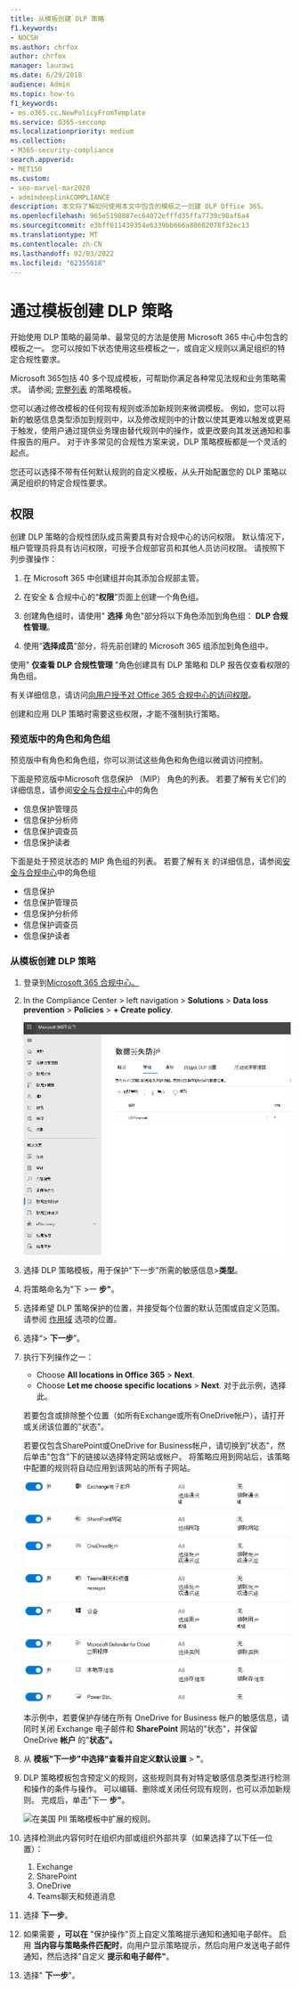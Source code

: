 ```yaml
---
title: 从模板创建 DLP 策略
f1.keywords:
- NOCSH
ms.author: chrfox
author: chrfox
manager: laurawi
ms.date: 6/29/2018
audience: Admin
ms.topic: how-to
f1_keywords:
- ms.o365.cc.NewPolicyFromTemplate
ms.service: O365-seccomp
ms.localizationpriority: medium
ms.collection:
- M365-security-compliance
search.appverid:
- MET150
ms.custom:
- seo-marvel-mar2020
- admindeeplinkCOMPLIANCE
description: 本文将了解如何使用本文中包含的模板之一创建 DLP Office 365。
ms.openlocfilehash: 965e5198887ec64072efffd35ffa7739c90af6a4
ms.sourcegitcommit: e3bff611439354e6339bb666a88682078f32ec13
ms.translationtype: MT
ms.contentlocale: zh-CN
ms.lasthandoff: 02/03/2022
ms.locfileid: "62355018"
---
```

# <a name="create-a-dlp-policy-from-a-template"></a>通过模板创建 DLP 策略

开始使用 DLP 策略的最简单、最常见的方法是使用 Microsoft 365 中心中包含的模板之一。 您可以按如下状态使用这些模板之一，或自定义规则以满足组织的特定合规性要求。

Microsoft 365包括 40 多个现成模板，可帮助你满足各种常见法规和业务策略需求。 请参阅; [完整列表](dlp-policy-reference.md#policy-templates) 的策略模板。 

您可以通过修改模板的任何现有规则或添加新规则来微调模板。 例如，您可以将新的敏感信息类型添加到规则中，以及修改规则中的计数以使其更难以触发或更易于触发，使用户通过提供业务理由替代规则中的操作，或更改要向其发送通知和事件报告的用户。 对于许多常见的合规性方案来说，DLP 策略模板都是一个灵活的起点。

您还可以选择不带有任何默认规则的自定义模板，从头开始配置您的 DLP 策略以满足组织的特定合规性要求。

## <a name="permissions"></a>权限

创建 DLP 策略的合规性团队成员需要具有对合规中心的访问权限。 默认情况下，租户管理员将具有访问权限，可授予合规部官员和其他人员访问权限。 请按照下列步骤操作：
  
1. 在 Microsoft 365 中创建组并向其添加合规部主管。
    
2. 在安全 &amp; 合规中心的“**权限**”页面上创建一个角色组。 

3. 创建角色组时，请使用" **选择** 角色"部分将以下角色添加到角色组： **DLP 合规性管理**。
    
4. 使用“**选择成员**”部分，将先前创建的 Microsoft 365 组添加到角色组中。

使用" **仅查看 DLP 合规性管理** "角色创建具有 DLP 策略和 DLP 报告仅查看权限的角色组。

有关详细信息，请访问[向用户授予对 Office 365 合规中心的访问权限](../security/office-365-security/grant-access-to-the-security-and-compliance-center.md)。
  
创建和应用 DLP 策略时需要这些权限，才能不强制执行策略。

### <a name="roles-and-role-groups-in-preview"></a>预览版中的角色和角色组

预览版中有角色和角色组，你可以测试这些角色和角色组以微调访问控制。

下面是预览版中Microsoft 信息保护 （MIP） 角色的列表。 若要了解有关它们的详细信息，请参阅[安全与合规中心](../security/office-365-security/permissions-in-the-security-and-compliance-center.md#roles-in-the-security--compliance-center)中的角色

- 信息保护管理员
- 信息保护分析师
- 信息保护调查员
- 信息保护读者

下面是处于预览状态的 MIP 角色组的列表。 若要了解有关 的详细信息，请参阅[安全与合规中心](../security/office-365-security/permissions-in-the-security-and-compliance-center.md#role-groups-in-the-security--compliance-center)中的角色组

- 信息保护
- 信息保护管理员
- 信息保护分析师
- 信息保护调查员
- 信息保护读者

### <a name="create-the-dlp-policy-from-a-template"></a>从模板创建 DLP 策略

1. 登录到<a href="https://go.microsoft.com/fwlink/p/?linkid=2077149" target="_blank">Microsoft 365 合规中心。</a>

2. In the Compliance Center \> left navigation \> **Solutions** \> **Data loss prevention** \> **Policies** \> **+ Create policy**.

    ![创建策略按钮。](../media/b1e48a08-92e2-47ca-abdc-4341694ddc7c.png)
          
3. 选择 DLP 策略模板，用于保护"下一步"所需的敏感信息\>**类型**。

4. 将策略命名为"下 \>一 **步"**。
 
<!--In this example, you'll select **Privacy** \> **U.S. Personally Identifiable Information (PII) Data** because it already includes most of the types of sensitive information that you want to protect - you'll add a couple later.

    When you select a template, you can read the description on the right to learn what types of sensitive information the template protects.

    ![Page for choosing a DLP policy template.](../media/775266f6-ad87-4080-8d7c-97f2e7403b30.png)-->

5. 选择希望 DLP 策略保护的位置，并接受每个位置的默认范围或自定义范围。 请参阅 [作用域](dlp-policy-reference.md#locations) 选项的位置。

6. 选择“\> **下一步**”。
 
1. 执行下列操作之一：

   - Choose **All locations in Office 365** \> **Next**.
   - Choose **Let me choose specific locations** \> **Next**. 对于此示例，选择此。

   若要包含或排除整个位置（如所有Exchange或所有OneDrive帐户），请打开或关闭该位置的"状态"。

   若要仅包含SharePoint或OneDrive for Business帐户，请切换到"状态"，然后单击"包含"下的链接以选择特定网站或帐户。 将策略应用到网站后，该策略中配置的规则将自动应用到该网站的所有子网站。

   ![可以应用 DLP 策略的位置的选项。](../media/all-locations.png)

   本示例中，若要保护存储在所有 OneDrive for Business 帐户的敏感信息，请同时关闭 Exchange 电子邮件和 **SharePoint** 网站的"状态"，并保留 OneDrive **帐户** 的"**状态"。**

7. 从 **模板"下一步"中选择"查看并自定义默认设置** \> **"**。

8. DLP 策略模板包含预定义的规则，这些规则具有对特定敏感信息类型进行检测和操作的条件与操作。 可以编辑、删除或关闭任何现有规则，也可以添加新规则。 完成后，单击"下一 **步"**。

    ![在美国 PII 策略模板中扩展的规则。](../media/3bc9f1b6-f8ad-4334-863a-24448bb87687.png)

9. 选择检测此内容何时在组织内部或组织外部共享（如果选择了以下任一位置）：
    1. Exchange
    1. SharePoint
    1. OneDrive
    1. Teams聊天和频道消息 

10. 选择 **下一步**。

11. 如果需要 **，可以在** "保护操作"页上自定义策略提示通知和通知电子邮件。 启用 **当内容与策略条件匹配时**，向用户显示策略提示，然后向用户发送电子邮件通知，然后选择"自定义 **提示和电子邮件"**。
12. 选择" **下一步**"。


<!--    In this example, the U.S. PII Data template includes two predefined rules:

   - **Low volume of content detected U.S. PII** This rule looks for files containing between 1 and 10 occurrences of each of three types of sensitive information (ITIN, SSN, and U.S. passport numbers), where the files are shared with people outside the organization. If found, the rule sends an email notification to the primary site collection administrator, document owner, and person who last modified the document.

   - **High volume of content detected U.S. PII** This rule looks for files containing 10 or more occurrences of each of the same three sensitive information types, where the files are shared with people outside the organization. If found, this action also sends an email notification, plus it restricts access to the file. For content in a OneDrive for Business account, this means that permissions for the document are restricted for everyone except the primary site collection administrator, document owner, and person who last modified the document.

    To meet your organization's specific requirements, you may want to make the rules easier to trigger, so that a single occurrence of sensitive information is enough to block access for external users. After looking at these rules, you understand that you don't need low and high count rules—you need only a single rule that blocks access if any occurrence of sensitive information is found.

    So you expand the rule named **Low volume of content detected U.S. PII** \> **Delete rule**.

    ![Delete rule button.](../media/bc36f7d2-0fae-4af1-92e8-95ba51077b12.png)

9. Now, in this example, you need to add two sensitive information types (U.S. bank account numbers and U.S. driver's license numbers), allow people to override a rule, and change the count to any occurrence. You can do all of this by editing one rule, so select **High volume of content detected U.S. PII** \> **Edit rule**.

    ![Edit rule button.](../media/eaf54067-4945-4c98-8dd6-fb2c5d6de075.png)

10. To add a sensitive information type, in the **Conditions** section \> **Add or change types**. Then, under **Add or change types** \> choose **Add** \> select **U.S. Bank Account Number** and **U.S. Driver's License Number** \> **Add** \> **Done**.

    ![Option to Add or change types.](../media/c6c3ae86-f7db-40a8-a6e4-db11692024be.png)

    ![Add or change types pane.](../media/fdbb96af-b914-4a6c-a97b-bbd014689965.png)

11. To change the count (the number of instances of sensitive information required to trigger the rule), under **Instance count** \> choose the **min** value for each type \> enter 1. The minimum count cannot be empty. The maximum count can be empty; an empty **max** value convert to **any**.

    When finished, the min count for all of the sensitive information types should be **1** and the max count should be **any**. In other words, any occurrence of this type of sensitive information will satisfy this condition.

    ![Instance counts for sensitive information types.](../media/5c6e08cb-59a9-4558-b54b-d899836d4737.png)

12. For the final customization, you don't want your DLP policies to block people from doing their work when they have a valid business justification or encounter a false positive, so you want the user notification to include options to override the blocking action.

    In the **User notifications** section, you can see that email notifications and policy tips are turned on by default for this rule in the template.

    In the **User overrides** section, you can see that overrides for a business justification are turned on, but overrides to report false positives are not. Choose **Override the rule automatically if they report it as a false positive**.

    ![User notifications section and User overrides section.](../media/62720e7a-a939-4c03-b414-67748f3d64a0.png)

13. At the top of the rule editor, change the name of this rule from the default **High volume of content detected U.S. PII** to **Any content detected with U.S. PII** because it's now triggered by any occurrence of its sensitive information types.

14. At the bottom of the rule editor \> **Save**.

15. Review the conditions and actions for this rule \> **Next**.

    On the right, notice the **Status** switch for the rule. If you turn off an entire policy, all rules contained in the policy are also turned off. However, here you can turn off a specific rule without turning off the entire policy. This can be useful when you need to investigate a rule that is generating a large number of false positives.

16. On the next page, read and understand the following, and then choose whether to turn on the rule or test it out first \> **Next**.

     Before you create your DLP policies, you should consider rolling them out gradually to assess their impact and test their effectiveness before you fully enforce them. For example, you don't want a new DLP policy to unintentionally block access to thousands of documents that people require to get their work done.

    If you're creating DLP policies with a large potential impact, we recommend following this sequence:

17. Start in test mode without Policy Tips and then use the DLP reports to assess the impact. You can use DLP reports to view the number, location, type, and severity of policy matches. Based on the results, you can fine tune the rules as needed. In test mode, DLP policies will not impact the productivity of people working in your organization.

18. Move to Test mode with notifications and Policy Tips so that you can begin to teach users about your compliance policies and prepare them for the rules that are going to be applied. At this stage, you can also ask users to report false positives so that you can further refine the rules.

19. Turn on the policies so that the rules are enforced and the content's protected. Continue to monitor the DLP reports and any incident reports or notifications to make sure that the results are what you intend.

    ![Options for using test mode and turning on policy.](../media/49fafaac-c6cb-41de-99c4-c43c3e380c3a.png)

20. Review your settings for this policy \> choose **Create**.

After you create and turn on a DLP policy, it's deployed to any content sources that it includes, such as SharePoint Online sites or OneDrive for Business accounts, where the policy begins automatically enforcing its rules on that content.


## Example: Identify sensitive information across all OneDrive for Business sites and restrict access for people outside your organization

OneDrive for Business accounts make it easy for people across your organization to collaborate and share documents. But a common concern for compliance officers is that sensitive information stored in OneDrive for Business accounts may be inadvertently shared with people outside your organization. A DLP policy can help mitigate this risk.

In this example, you'll create a DLP policy that identifies U.S. PII data, which includes Individual Taxpayer Identification Numbers (ITIN), Social Security Numbers, and U.S. passport numbers. You'll get started by using a template, and then you'll modify the template to meet your organization's compliance requirements—specifically, you'll:

- Add a couple of types of sensitive information—U.S. bank account numbers and U.S. driver's license numbers—so that the DLP policy protects even more of your sensitive data.

- Make the policy more sensitive, so that a single occurrence of sensitive information is enough to restrict access for external users.

- Allow users to override the actions by providing a business justification or reporting a false positive. This way, your DLP policy won't prevent people in your organization from getting their work done, provided they have a valid business reason for sharing the sensitive information.


## View the status of a DLP policy

At any time, you can view the status of your DLP policies on the **Policy** page in the **Data loss prevention** section of the Security &amp; Compliance Center. Here you can find important information, such as whether a policy was successfully enabled or disabled, or whether the policy is in test mode.

Here are the different statuses and what they mean.

<br>

****

|Status|Explanation|
|---|---|
|**Turning on…**|The policy is being deployed to the content sources that it includes. The policy is not yet enforced on all sources.|
|**Testing, with notifications**|The policy is in test mode. The actions in a rule are not applied, but policy matches are collected and can be viewed by using the DLP reports. Notifications about policy matches are sent to the specified recipients.|
|**Testing, without notifications**|The policy is in test mode. The actions in a rule are not applied, but policy matches are collected and can be viewed by using the DLP reports. Notifications about policy matches are not sent to the specified recipients.|
|**On**|The policy is active and enforced. The policy was successfully deployed to all its content sources.|
|**Turning off...**|The policy is being removed from the content sources that it includes. The policy may still be active and enforced on some sources. Turning off a policy may take up to 45 minutes.|
|**Off**|The policy is not active and not enforced. The settings for the policy (sources, keywords, duration, etc) are saved.|
|**Deleting...**|The policy is in the process of being deleted. The policy is not active and not enforced. It normally takes an hour for a policy to delete.|
|

## Turn off a DLP policy

You can edit or turn off a DLP policy at any time. Turning off a policy disables all of the rules in the policy.

To edit or turn off a DLP policy, on the **Policy** page \> select the policy \> **Edit policy**.

![Edit policy button.](../media/ce319e92-0519-44fe-9507-45a409eaefe4.png)

In addition, you can turn off each rule individually by editing the policy and then toggling off the **Status** of that rule, as described above.

## More information

- [Learn about data loss prevention](dlp-learn-about-dlp.md)
- [Send notifications and show policy tips for DLP policies](use-notifications-and-policy-tips.md)
- [Create a DLP policy to protect documents with FCI or other properties](protect-documents-that-have-fci-or-other-properties.md)
- [What the DLP policy templates include](what-the-dlp-policy-templates-include.md)
- [Sensitive information type entity definitions](sensitive-information-type-entity-definitions.md)
